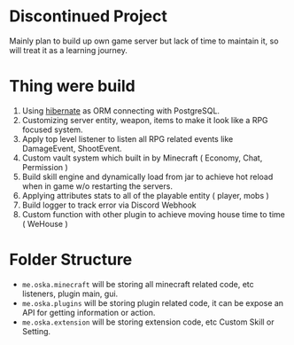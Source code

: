 # Discontinued Project

Mainly plan to build up own game server but lack of time to maintain it, so will treat it as a learning journey.

# Thing were build 

1. Using [hibernate](https://hibernate.org/) as ORM connecting with PostgreSQL.
2. Customizing server entity, weapon, items to make it look like a RPG focused system.
3. Apply top level listener to listen all RPG related events like DamageEvent, ShootEvent.
4. Custom vault system which built in by Minecraft ( Economy, Chat, Permission )
5. Build skill engine and dynamically load from jar to achieve hot reload when in game w/o restarting the servers.
6. Applying attributes stats to all of the playable entity ( player, mobs )
7. Build logger to track error via Discord Webhook
8. Custom function with other plugin to achieve moving house time to time ( WeHouse ) 

# Folder Structure

* `me.oska.minecraft` will be storing all minecraft related code, etc listeners, plugin main, gui.
* `me.oska.plugins` will be storing plugin related code, it can be expose an API for getting information or action.
* `me.oska.extension` will be storing extension code, etc Custom Skill or Setting.
